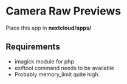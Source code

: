 # Camera Raw Previews
Place this app in **nextcloud/apps/**

## Requirements
* imagick module for php
* exiftool command needs to be available
* Probably memory_limit quite high.